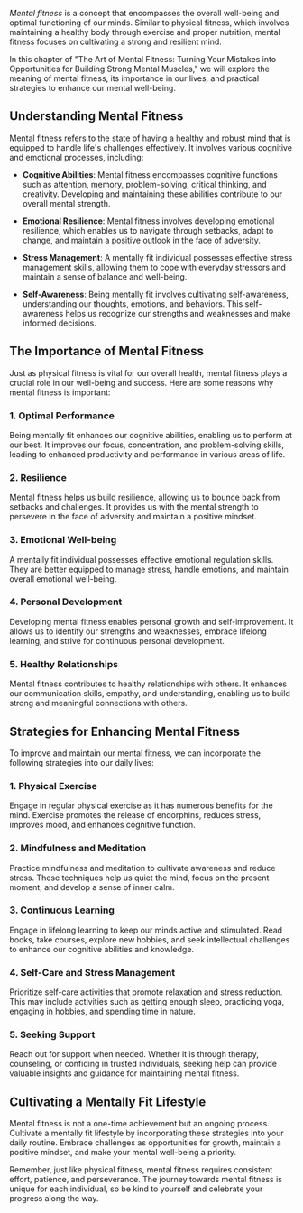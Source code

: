 
*Mental fitness* is a concept that encompasses the overall well-being and optimal functioning of our minds. Similar to physical fitness, which involves maintaining a healthy body through exercise and proper nutrition, mental fitness focuses on cultivating a strong and resilient mind.

In this chapter of "The Art of Mental Fitness: Turning Your Mistakes into Opportunities for Building Strong Mental Muscles," we will explore the meaning of mental fitness, its importance in our lives, and practical strategies to enhance our mental well-being.

Understanding Mental Fitness
----------------------------

Mental fitness refers to the state of having a healthy and robust mind that is equipped to handle life's challenges effectively. It involves various cognitive and emotional processes, including:

* **Cognitive Abilities**: Mental fitness encompasses cognitive functions such as attention, memory, problem-solving, critical thinking, and creativity. Developing and maintaining these abilities contribute to our overall mental strength.

* **Emotional Resilience**: Mental fitness involves developing emotional resilience, which enables us to navigate through setbacks, adapt to change, and maintain a positive outlook in the face of adversity.

* **Stress Management**: A mentally fit individual possesses effective stress management skills, allowing them to cope with everyday stressors and maintain a sense of balance and well-being.

* **Self-Awareness**: Being mentally fit involves cultivating self-awareness, understanding our thoughts, emotions, and behaviors. This self-awareness helps us recognize our strengths and weaknesses and make informed decisions.

The Importance of Mental Fitness
--------------------------------

Just as physical fitness is vital for our overall health, mental fitness plays a crucial role in our well-being and success. Here are some reasons why mental fitness is important:

### 1. **Optimal Performance**

Being mentally fit enhances our cognitive abilities, enabling us to perform at our best. It improves our focus, concentration, and problem-solving skills, leading to enhanced productivity and performance in various areas of life.

### 2. **Resilience**

Mental fitness helps us build resilience, allowing us to bounce back from setbacks and challenges. It provides us with the mental strength to persevere in the face of adversity and maintain a positive mindset.

### 3. **Emotional Well-being**

A mentally fit individual possesses effective emotional regulation skills. They are better equipped to manage stress, handle emotions, and maintain overall emotional well-being.

### 4. **Personal Development**

Developing mental fitness enables personal growth and self-improvement. It allows us to identify our strengths and weaknesses, embrace lifelong learning, and strive for continuous personal development.

### 5. **Healthy Relationships**

Mental fitness contributes to healthy relationships with others. It enhances our communication skills, empathy, and understanding, enabling us to build strong and meaningful connections with others.

Strategies for Enhancing Mental Fitness
---------------------------------------

To improve and maintain our mental fitness, we can incorporate the following strategies into our daily lives:

### 1. **Physical Exercise**

Engage in regular physical exercise as it has numerous benefits for the mind. Exercise promotes the release of endorphins, reduces stress, improves mood, and enhances cognitive function.

### 2. **Mindfulness and Meditation**

Practice mindfulness and meditation to cultivate awareness and reduce stress. These techniques help us quiet the mind, focus on the present moment, and develop a sense of inner calm.

### 3. **Continuous Learning**

Engage in lifelong learning to keep our minds active and stimulated. Read books, take courses, explore new hobbies, and seek intellectual challenges to enhance our cognitive abilities and knowledge.

### 4. **Self-Care and Stress Management**

Prioritize self-care activities that promote relaxation and stress reduction. This may include activities such as getting enough sleep, practicing yoga, engaging in hobbies, and spending time in nature.

### 5. **Seeking Support**

Reach out for support when needed. Whether it is through therapy, counseling, or confiding in trusted individuals, seeking help can provide valuable insights and guidance for maintaining mental fitness.

Cultivating a Mentally Fit Lifestyle
------------------------------------

Mental fitness is not a one-time achievement but an ongoing process. Cultivate a mentally fit lifestyle by incorporating these strategies into your daily routine. Embrace challenges as opportunities for growth, maintain a positive mindset, and make your mental well-being a priority.

Remember, just like physical fitness, mental fitness requires consistent effort, patience, and perseverance. The journey towards mental fitness is unique for each individual, so be kind to yourself and celebrate your progress along the way.
